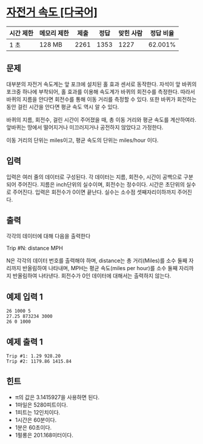 # [자전거 속도 [다국어]](https://www.acmicpc.net/problem/2765)

| 시간 제한 | 메모리 제한 | 제출 | 정답 | 맞힌 사람 | 정답 비율 |
| --- | --- | --- | --- | --- | --- |
| 1 초 | 128 MB | 2261 | 1353 | 1227 | 62.001% |

## 문제

대부분의 자전거 속도계는 앞 포크에 설치된 홀 효과 센서로 동작한다. 자석이 앞 바퀴의 포크중 하나에 부착되어, 홀 효과를 이용해 속도계가 바퀴의 회전수를 측정한다. 따라서 바퀴의 지름을 안다면 회전수를 통해 이동 거리를 측정할 수 있다. 또한 바퀴가 회전하는 동안 걸린 시간을 안다면 평균 속도 역시 알 수 있다.

바퀴의 지름, 회전수, 걸린 시간이 주어졌을 때, 총 이동 거리와 평균 속도를 계산하여라. 앞바퀴는 땅에서 떨어지거나 미끄러지거나 공전하지 않았다고 가정한다.

이동 거리의 단위는 miles이고, 평균 속도의 단위는 miles/hour 이다.

## 입력

입력은 여러 줄의 데이터로 구성된다. 각 데이터는 지름, 회전수, 시간이 공백으로 구분되어 주어진다. 지름은 inch단위의 실수이며, 회전수는 정수이다. 시간은 초단위의 실수로 주어진다. 입력은 회전수가 0이면 끝난다. 실수는 소수점 셋째자리이하까지 주어진다.

## 출력

각각의 데이터에 대해 다음을 출력한다

Trip #N: distance MPH

N은 각각의 데이터 번호를 출력해야 하며, distance는 총 거리(Miles)를 소수 둘째 자리까지 반올림하여 나타내며, MPH는 평균 속도(miles per hour)를 소수 둘째 자리까지 반올림하여 나타낸다. 회전수가 0인 데이터에 대해서는 출력하지 않는다.

## 예제 입력 1

```
26 1000 5
27.25 873234 3000
26 0 1000

```

## 예제 출력 1

```
Trip #1: 1.29 928.20
Trip #2: 1179.86 1415.84
```

## 힌트

- π의 값은 3.1415927을 사용하면 된다.
- 1마일은 5280피트이다.
- 1피트는 12인치이다.
- 1시간은 60분이다.
- 1분은 60초이다.
- 1펄롱은 201.168미터이다.
